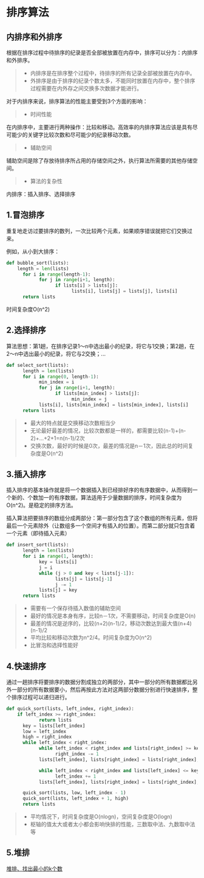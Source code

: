 # 排序算法
## 内排序和外排序

根据在排序过程中待排序的纪录是否全部被放置在内存中，排序可以分为：内排序和外排序。
> - 内排序是在排序整个过程中，待排序的所有记录全部被放置在内存中。
> - 外排序是由于排序的纪录个数太多，不能同时放置在内存中，整个排序过程需要在内外存之间交换多次数据才能进行。


对于内排序来说，排序算法的性能主要受到3个方面的影响：
> - 时间性能

在内排序中，主要进行两种操作：比较和移动。高效率的内排序算法应该是具有尽可能少的关键字比较次数和尽可能少的纪录移动次数。
> - 辅助空间

辅助空间是除了存放待排序所占用的存储空间之外，执行算法所需要的其他存储空间。
> - 算法的复杂性



内排序：插入排序、选择排序


## 1.冒泡排序

重复地走访过要排序的数列，一次比较两个元素，如果顺序错误就把它们交换过来。

例如，从小到大排序：

```python
def bubble_sort(lists):
    length = len(lists)
	  for i in range(length-1):
		    for j in range(i+1, length):
			      if lists[i] > lists[j]:
				        lists[i], lists[j] = lists[j], lists[i]
	  return lists
```
时间复杂度O(n^2)

## 2.选择排序
算法思想：第1趟，在排序记录1～n中选出最小的纪录，将它与1交换；第2趟，在2～n中选出最小的纪录，将它与2交换；...
```python
def select_sort(lists):
	  length = len(lists)
	  for i in range(0, length-1):
		    min_index = i
		    for j in range(i+1, length):
			      if lists[min_index] > lists[j]:
				        min_index = j
		    lists[i], lists[min_index] = lists[min_index], lists[i]
	  return lists
```
> - 最大的特点就是交换移动次数相当少
> - 无论最好最差的情况，比较次数都是一样的，都需要比较(n-1)+(n-2)+...+2+1=n(n-1)/2次
> - 交换次数，最好的时候是0次，最差的情况是n－1次，因此总的时间复杂度是O(n^2)


## 3.插入排序

插入排序的基本操作就是将一个数据插入到已经排好序的有序数据中，从而得到一个新的、个数加一的有序数据，算法适用于少量数据的排序，时间复杂度为O(n^2)。是稳定的排序方法。

插入算法把要排序的数组分成两部分：第一部分包含了这个数组的所有元素，但将最后一个元素除外（让数组多一个空间才有插入的位置）。而第二部分就只包含着一个元素（即待插入元素）

```python
def insert_sort(lists):
	  length = len(lists)
	  for i in range(1, length):
		    key = lists[i]
		    j = i
		    while (j > 0 and key < lists[j-1]):
			      lists[j] = lists[j-1]
			      j -= 1
		    lists[j] = key
	  return lists
```
> - 需要有一个保存待插入数值的辅助空间
> - 最好的情况是本身有序，比较n－1次，不需要移动，时间复杂度是O(n)
> - 最差的情况是逆序的，比较(n+2)(n-1)/2，移动次数达到最大值(n+4)(n-1)/2
> - 平均比较和移动次数为n^2/4。时间复杂度为O(n^2)
> - 比冒泡和选择性能好

## 4.快速排序

通过一趟排序将要排序的数据分割成独立的两部分，其中一部分的所有数据都比另外一部分的所有数据要小，然后再按此方法对这两部分数据分别进行快速排序，整个排序过程可以递归进行。
```python
def quick_sort(lists, left_index, right_index):
    if left_index >= right_index:
		    return lists
	  key = lists[left_index]
	  low = left_index
	  high = right_index
	  while left_index < right_index:
		    while left_index < right_index and lists[right_index] >= key:
			      right_index -= 1
		    lists[left_index], lists[right_index] = lists[right_index],lists[left_index]

		    while left_index < right_index and lists[left_index] <= key:
			      left_index += 1
		    lists[left_index], lists[right_index] = lists[right_index],lists[left_index]

	  quick_sort(lists, low, left_index - 1)
	  quick_sort(lists, left_index + 1, high)
	  return lists
```
> - 平均情况下，时间复杂度是O(nlogn)，空间复杂度是O(logn)
> - 枢轴的值太大或者太小都会影响快排的性能，三数取中法、九数取中法等

## 5.堆排
[堆排、找出最小的k个数](heap_sort.ipynb)
